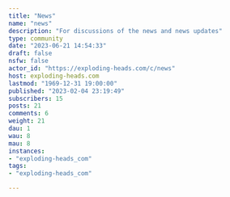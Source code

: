 ```yaml
---
title: "News" 
name: "news"
description: "For discussions of the news and news updates"
type: community
date: "2023-06-21 14:54:33"
draft: false
nsfw: false
actor_id: "https://exploding-heads.com/c/news"
host: exploding-heads.com
lastmod: "1969-12-31 19:00:00"
published: "2023-02-04 23:19:49"
subscribers: 15
posts: 21
comments: 6
weight: 21
dau: 1
wau: 8
mau: 8
instances:
- "exploding-heads_com"
tags: 
- "exploding-heads_com"

---
```

